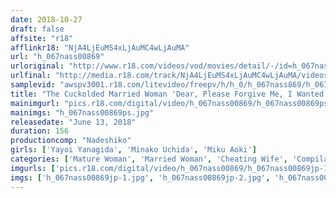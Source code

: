 ```yaml
---
date: 2018-10-27
draft: false
affsite: "r18"
afflinkr18: "NjA4LjEuMS4xLjAuMC4wLjAuMA"
url: "h_067nass00869"
urloriginal: "http://www.r18.com/videos/vod/movies/detail/-/id=h_067nass00869"
urlfinal: "http://media.r18.com/track/NjA4LjEuMS4xLjAuMC4wLjAuMA/videos/vod/movies/detail/-/id=h_067nass00869"
samplevid: "awspv3001.r18.com/litevideo/freepv/h/h_0/h_067nass869/h_067nass869_dmb_w.mp4"
title: "The Cuckolded Married Woman 'Dear, Please Forgive Me, I Wanted Some More Excitement' A Wife Who Got Fucked By Her Husband's Boss And His Employee While He Could Do Nothing But Watch Yayoi Yanagida Miku Aoki Minako Uchida"
mainimgurl: "pics.r18.com/digital/video/h_067nass00869/h_067nass00869ps.jpg"
mainimgs: "h_067nass00869ps.jpg"
releasedate: "June 13, 2018"
duration: 156
productioncomp: "Nadeshiko"
girls: ['Yayoi Yanagida', 'Minako Uchida', 'Miku Aoki']
categories: ['Mature Woman', 'Married Woman', 'Cheating Wife', 'Compilation', 'Hi-Def']
imgurls: ['pics.r18.com/digital/video/h_067nass00869/h_067nass00869jp-1.jpg', 'pics.r18.com/digital/video/h_067nass00869/h_067nass00869jp-2.jpg', 'pics.r18.com/digital/video/h_067nass00869/h_067nass00869jp-3.jpg', 'pics.r18.com/digital/video/h_067nass00869/h_067nass00869jp-4.jpg', 'pics.r18.com/digital/video/h_067nass00869/h_067nass00869jp-5.jpg', 'pics.r18.com/digital/video/h_067nass00869/h_067nass00869jp-6.jpg', 'pics.r18.com/digital/video/h_067nass00869/h_067nass00869jp-7.jpg', 'pics.r18.com/digital/video/h_067nass00869/h_067nass00869jp-8.jpg', 'pics.r18.com/digital/video/h_067nass00869/h_067nass00869jp-9.jpg', 'pics.r18.com/digital/video/h_067nass00869/h_067nass00869jp-10.jpg', 'pics.r18.com/digital/video/h_067nass00869/h_067nass00869jp-11.jpg', 'pics.r18.com/digital/video/h_067nass00869/h_067nass00869jp-12.jpg', 'pics.r18.com/digital/video/h_067nass00869/h_067nass00869jp-13.jpg', 'pics.r18.com/digital/video/h_067nass00869/h_067nass00869jp-14.jpg', 'pics.r18.com/digital/video/h_067nass00869/h_067nass00869jp-15.jpg', 'pics.r18.com/digital/video/h_067nass00869/h_067nass00869jp-16.jpg', 'pics.r18.com/digital/video/h_067nass00869/h_067nass00869jp-17.jpg', 'pics.r18.com/digital/video/h_067nass00869/h_067nass00869jp-18.jpg', 'pics.r18.com/digital/video/h_067nass00869/h_067nass00869jp-19.jpg', 'pics.r18.com/digital/video/h_067nass00869/h_067nass00869jp-20.jpg']
imgs: ['h_067nass00869jp-1.jpg', 'h_067nass00869jp-2.jpg', 'h_067nass00869jp-3.jpg', 'h_067nass00869jp-4.jpg', 'h_067nass00869jp-5.jpg', 'h_067nass00869jp-6.jpg', 'h_067nass00869jp-7.jpg', 'h_067nass00869jp-8.jpg', 'h_067nass00869jp-9.jpg', 'h_067nass00869jp-10.jpg', 'h_067nass00869jp-11.jpg', 'h_067nass00869jp-12.jpg', 'h_067nass00869jp-13.jpg', 'h_067nass00869jp-14.jpg', 'h_067nass00869jp-15.jpg', 'h_067nass00869jp-16.jpg', 'h_067nass00869jp-17.jpg', 'h_067nass00869jp-18.jpg', 'h_067nass00869jp-19.jpg', 'h_067nass00869jp-20.jpg']
---
```

